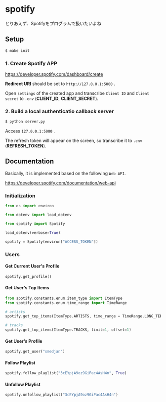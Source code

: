 # spotify

とりあえず、Spotifyをプログラムで扱いたいよね

## Setup

```bash
$ make init
```

### 1. Create Spotify APP

<https://developer.spotify.com/dashboard/create>

**Redirect URI** should be set to `http://127.0.0.1:5000` .

Open `settings` of the created app and transcribe `Client ID` and `Client secret` to `.env` (**CLIENT_ID**, **CLIENT_SECRET**).

### 2. Build a local authenticatio callback server

```bash
$ python server.py
```

Access `127.0.0.1:5000` .

The refresh token will appear on the screen, so transcribe it to `.env` (**REFRESH_TOKEN**).

## Documentation

Basically, it is implemented based on the following `Web API`.

<https://developer.spotify.com/documentation/web-api>

### Initialization

```python
from os import environ

from dotenv import load_dotenv

from spotify import Spotify

load_dotenv(verbose=True)

spotify = Spotify(environ["ACCESS_TOKEN"])
```

### Users

#### Get Current User's Profile

```python
spotify.get_profile()
```

#### Get User's Top Items

```python
from spotify.constants.enum.item_type import ItemType
from spotify.constants.enum.time_range import TimeRange

# artists
spotify.get_top_items(ItemType.ARTISTS, time_range = TimeRange.LONG_TERM, limit=1)

# tracks
spotify.get_top_items(ItemType.TRACKS, limit=1, offset=1)
```

#### Get User's Profile

```python
spotify.get_user("smedjan")
```

#### Follow Playlist

```python
spotify.follow_playlist("3cEYpjA9oz9GiPac4AsH4n", True)
```

#### Unfollow Playlist

```python
spotify.unfollow_playlist("3cEYpjA9oz9GiPac4AsH4n")
```

